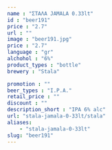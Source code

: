 ```yaml
---
name : "ΣΤΑΛΑ JAMALA 0.33lt"
id : "beer191"
price : "2.7"
url : ""
image : "beer191.jpg"
price : "2.7"
language : "gr"
alchohol : "6%"
product_types : "bottle"
brewery : "Stala"

promotion : ""
beer_types : "I.P.A."
retail_price : ""
discount : ""
description_short : "IPA 6% alc"
url: "stala-jamala-0-33lt/stala"
aliases: 
    - "stala-jamala-0-33lt"
slug: "beer191"
---
```


